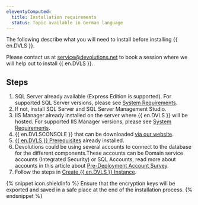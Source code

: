```yaml
---
eleventyComputed:
  title: Installation requirements
  status: Topic available in German language
---
```

The following describe what you will need to install before installing {{ en.DVLS }}.

Please contact us at [service@devolutions.net](mailto:service@devolutions.net) to book a session where we will help out to install {{ en.DVLS }}.

## Steps

1. SQL Server already available (Express Edition is supported). For supported SQL Server versions, please see [System Requirements](/server/overview/system-requirements/).
1. If not, install SQL Server and SQL Server Management Studio.
1. IIS Manager already installed on the server where {{ en.DVLS }} will be hosted. For supported IIS Manager versions, please see [System Requirements](/server/overview/system-requirements/).
1. {{ en.DVLSCONSOLE }} that can be downloaded [via our website](https://server.devolutions.net/home/download).
1. [{{ en.DVLS }} Prerequisites](/server/installation/installing-web-server-prerequisites/) already installed.
1. Devolutions could be using several accounts to connect to the database for the different components.These accounts can be Domain service accounts (Integrated Security) or SQL Accounts, read more about accounts in this article about [Pre-Deployment Account Survey](/kb/devolutions-server/knowledge-base/pre-deployment-account-survey/).
1. Follow the steps in [Create {{ en.DVLS }} Instance](/server/installation/create-server-instance/).

{% snippet icon.shieldInfo %}
Ensure that the encryption keys will be exported and saved in a safe place at the end of the installation process.
{% endsnippet %}
